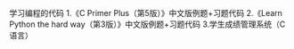 学习编程的代码
  1.《C Primer Plus（第5版）》中文版例题+习题代码
  2.《Learn Python the hard way（第3版）》中文版例题+习题代码
  3.学生成绩管理系统（C语言）
